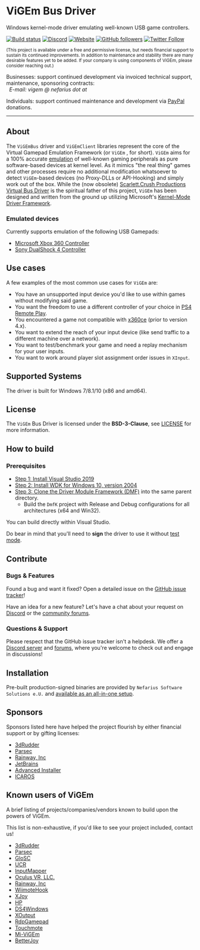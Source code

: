 # ViGEm Bus Driver

Windows kernel-mode driver emulating well-known USB game controllers.

[![Build status](https://ci.appveyor.com/api/projects/status/rv74ufluwib52dq2?svg=true)](https://ci.appveyor.com/project/nefarius/vigembus) [![Discord](https://img.shields.io/discord/346756263763378176.svg)](https://discord.vigem.org) [![Website](https://img.shields.io/website-up-down-green-red/https/vigem.org.svg?label=ViGEm.org)](https://vigem.org/) [![GitHub followers](https://img.shields.io/github/followers/nefarius.svg?style=social&label=Follow)](https://github.com/nefarius) [![Twitter Follow](https://img.shields.io/twitter/follow/nefariusmaximus.svg?style=social&label=Follow)](https://twitter.com/nefariusmaximus)

<sub>(This project is available under a free and permissive license, but needs financial support to sustain its continued improvements. In addition to maintenance and stability there are many desirable features yet to be added. If your company is using components of ViGEm, please consider reaching out.)</sub>

Businesses: support continued development via invoiced technical support, maintenance, sponsoring contracts:
<br>&nbsp;&nbsp;_E-mail: vigem @ nefarius dot at_

Individuals: support continued maintenance and development via [PayPal](https://paypal.me/NefariusMaximus) donations.

----

## About

The `ViGEmBus` driver and `ViGEmClient` libraries represent the core of the Virtual Gamepad Emulation Framework (or `ViGEm` , for short). `ViGEm` aims for a 100% accurate [emulation](<https://en.wikipedia.org/wiki/Emulator>) of well-known gaming peripherals as pure software-based devices at kernel level. As it mimics "the real thing" games and other processes require no additional modification whatsoever to detect `ViGEm`-based devices (no Proxy-DLLs or API-Hooking) and simply work out of the box. While the (now obsolete) [Scarlett.Crush Productions Virtual Bus Driver](<https://github.com/nefarius/ScpVBus>) is the spiritual father of this project, `ViGEm` has been designed and written from the ground up utilizing Microsoft's [Kernel-Mode Driver Framework](https://en.wikipedia.org/wiki/Kernel-Mode_Driver_Framework).

### Emulated devices

Currently supports emulation of the following USB Gamepads:

- [Microsoft Xbox 360 Controller](https://en.wikipedia.org/wiki/Xbox_360_controller)
- [Sony DualShock 4 Controller](https://en.wikipedia.org/wiki/DualShock#DualShock_4)

## Use cases

A few examples of the most common use cases for `ViGEm` are:

- You have an unsupported input device you'd like to use within games without modifying said game.
- You want the freedom to use a different controller of your choice in [PS4 Remote Play](<https://remoteplay.dl.playstation.net/remoteplay/>).
- You encountered a game not compatible with [x360ce](<https://www.x360ce.com/>) (prior to version 4.x).
- You want to extend the reach of your input device (like send traffic to a different machine over a network).
- You want to test/benchmark your game and need a replay mechanism for your user inputs.
- You want to work around player slot assignment order issues in `XInput`.

## Supported Systems

The driver is built for Windows 7/8.1/10 (x86 and amd64).

## License

The `ViGEm` Bus Driver is licensed under the **BSD-3-Clause**, see [LICENSE](./LICENSE.md) for more information.

## How to build

### Prerequisites

- [Step 1: Install Visual Studio 2019](<https://docs.microsoft.com/en-us/windows-hardware/drivers/download-the-wdk#download-icon-step-1-install-visual-studio-2019>)
- [Step 2: Install WDK for Windows 10, version 2004](<https://docs.microsoft.com/en-us/windows-hardware/drivers/download-the-wdk#download-icon-step-2-install-wdk-for-windows-10-version-2004>)
- [Step 3: Clone the Driver Module Framework (DMF)](https://github.com/microsoft/DMF) into the same parent directory.
  - Build the `DmfK` project with Release and Debug configurations for all architectures (x64 and Win32).

You can build directly within Visual Studio.

Do bear in mind that you'll need to **sign** the driver to use it without [test mode](<https://technet.microsoft.com/en-us/ff553484(v=vs.96)>).

## Contribute

### Bugs & Features

Found a bug and want it fixed? Open a detailed issue on the [GitHub issue tracker](../../issues)!

Have an idea for a new feature? Let's have a chat about your request on [Discord](https://discord.vigem.org) or the [community forums](https://forums.vigem.org).

### Questions & Support

Please respect that the GitHub issue tracker isn't a helpdesk. We offer a [Discord server](https://discord.vigem.org) and [forums](https://forums.vigem.org), where you're welcome to check out and engage in discussions!

## Installation

Pre-built production-signed binaries are provided by `Nefarius Software Solutions e.U.` and [available as an all-in-one setup](../../releases/latest).

## Sponsors

Sponsors listed here have helped the project flourish by either financial support or by gifting licenses:

- [3dRudder](https://www.3drudder.com/)
- [Parsec](https://parsecgaming.com/)
- [Rainway, Inc](https://rainway.io/)
- [JetBrains](https://www.jetbrains.com/resharper/)
- [Advanced Installer](https://www.advancedinstaller.com/)
- [ICAROS](https://www.icaros.com/)

## Known users of ViGEm

A brief listing of projects/companies/vendors known to build upon the powers of ViGEm.

This list is non-exhaustive, if you'd like to see your project included, contact us!

- [3dRudder](https://www.3drudder.com/)
- [Parsec](https://parsecgaming.com/)
- [GloSC](https://github.com/Alia5/GloSC)
- [UCR](https://github.com/Snoothy/UCR)
- [InputMapper](https://inputmapper.com/)
- [Oculus VR, LLC.](https://www.oculus.com/)
- [Rainway, Inc](https://rainway.io/)
- [WiimoteHook](https://forum.cemu.info/showthread.php/140-WiimoteHook-Nintendo-Wii-Remote-with-Motion-Rumble-and-Nunchuk-support)
- [XJoy](https://github.com/sam0x17/XJoy)
- [HP](https://www8.hp.com/us/en/campaigns/gamingpcs/overview.html)
- [DS4Windows](https://ryochan7.github.io/ds4windows-site/)
- [XOutput](https://github.com/csutorasa/XOutput)
- [RdpGamepad](https://github.com/microsoft/RdpGamepad)
- [Touchmote](https://github.com/Ryochan7/Touchmote/tree/ryochan7)
- [Mi-ViGEm](https://github.com/grayver/mi-vigem)
- [BetterJoy](https://github.com/Davidobot/BetterJoy)
